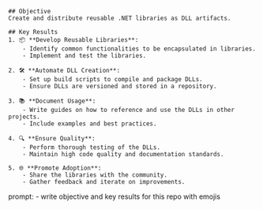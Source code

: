     ## Objective
    Create and distribute reusable .NET libraries as DLL artifacts.

    ## Key Results
    1. 📦 **Develop Reusable Libraries**:
        - Identify common functionalities to be encapsulated in libraries.
        - Implement and test the libraries.

    2. 🛠️ **Automate DLL Creation**:
        - Set up build scripts to compile and package DLLs.
        - Ensure DLLs are versioned and stored in a repository.

    3. 📚 **Document Usage**:
        - Write guides on how to reference and use the DLLs in other projects.
        - Include examples and best practices.

    4. 🔍 **Ensure Quality**:
        - Perform thorough testing of the DLLs.
        - Maintain high code quality and documentation standards.

    5. 🌐 **Promote Adoption**:
        - Share the libraries with the community.
        - Gather feedback and iterate on improvements.

prompt: 
    - write objective and key results for this repo with emojis